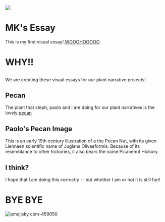 <a href="https://www.juncture-digital.org"><img src="https://juncture-digital.github.io/juncture/static/images/ve-button.png"></a>

# MK's Essay

This is my first visual essay!.[WOOOHOOOOO](https://sphilpott.files.wordpress.com/2009/12/woohoo.jpg).
<param ve-image 
       manifest="https://iiif.juncture-digital.org/manifest/6dd738aed85597cac540ad31dd5818e86ef7f2918c7b43a9eb3123d5538e6e4c">

# WHY!!

## 

We are creating these visual essays for our plant narrative projects!

## Pecan

The plant that steph, paolo and I are doing for our plant narratives is the lovely [pecan](https://media.istockphoto.com/id/482483072/photo/pecan-nuts-in-wooden-bowl.jpg?s=1024x1024&w=is&k=20&c=4VVDtZ1W3SwVduJ1tzbTunCVpB7Rsf0TfGQ5S9gnKMY=)

## Paolo's Pecan Image

This is an early 19th century illustration of a the Pecan Nut, with its given Liennaen scientific name of Juglans Olivaeformis. Because of its resemblance to other hickories, it also bears the name Picanenut Hickory.
<param ve-image="https://www.biodiversitylibrary.org/pageimage/52292046">

## I think?

I hope that I am doing this correctly -- but whether I am or not it is still fun!

# BYE BYE

![emojisky com-459050](https://github.com/emkayyou/march4assignment/assets/161888997/0cdbc39b-f685-4e3a-952f-00526b7b4e2a)

